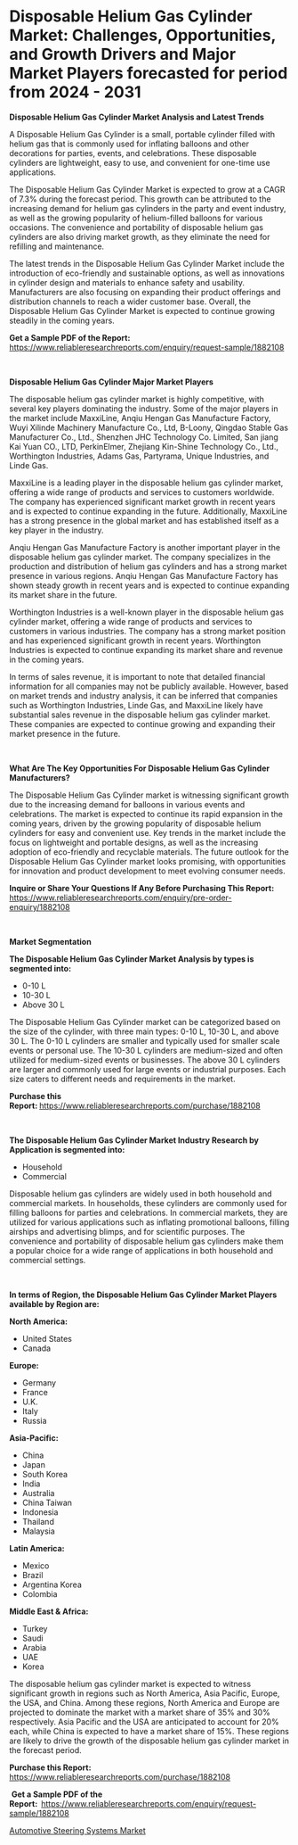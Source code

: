 <p><h1>Disposable Helium Gas Cylinder Market: Challenges, Opportunities, and Growth Drivers and Major Market Players forecasted for period from 2024 - 2031</h1></p><p><strong>Disposable Helium Gas Cylinder Market Analysis and Latest Trends</strong></p>
<p><p>A Disposable Helium Gas Cylinder is a small, portable cylinder filled with helium gas that is commonly used for inflating balloons and other decorations for parties, events, and celebrations. These disposable cylinders are lightweight, easy to use, and convenient for one-time use applications.</p><p>The Disposable Helium Gas Cylinder Market is expected to grow at a CAGR of 7.3% during the forecast period. This growth can be attributed to the increasing demand for helium gas cylinders in the party and event industry, as well as the growing popularity of helium-filled balloons for various occasions. The convenience and portability of disposable helium gas cylinders are also driving market growth, as they eliminate the need for refilling and maintenance.</p><p>The latest trends in the Disposable Helium Gas Cylinder Market include the introduction of eco-friendly and sustainable options, as well as innovations in cylinder design and materials to enhance safety and usability. Manufacturers are also focusing on expanding their product offerings and distribution channels to reach a wider customer base. Overall, the Disposable Helium Gas Cylinder Market is expected to continue growing steadily in the coming years.</p></p>
<p><strong>Get a Sample PDF of the Report:&nbsp;</strong> <a href="https://www.reliableresearchreports.com/enquiry/request-sample/1882108">https://www.reliableresearchreports.com/enquiry/request-sample/1882108</a></p>
<p>&nbsp;</p>
<p><strong>Disposable Helium Gas Cylinder Major Market Players</strong></p>
<p><p>The disposable helium gas cylinder market is highly competitive, with several key players dominating the industry. Some of the major players in the market include MaxxiLine, Anqiu Hengan Gas Manufacture Factory, Wuyi Xilinde Machinery Manufacture Co., Ltd, B-Loony, Qingdao Stable Gas Manufacturer Co., Ltd., Shenzhen JHC Technology Co. Limited, San jiang Kai Yuan CO., LTD, PerkinElmer, Zhejiang Kin-Shine Technology Co., Ltd., Worthington Industries, Adams Gas, Partyrama, Unique Industries, and Linde Gas.</p><p>MaxxiLine is a leading player in the disposable helium gas cylinder market, offering a wide range of products and services to customers worldwide. The company has experienced significant market growth in recent years and is expected to continue expanding in the future. Additionally, MaxxiLine has a strong presence in the global market and has established itself as a key player in the industry.</p><p>Anqiu Hengan Gas Manufacture Factory is another important player in the disposable helium gas cylinder market. The company specializes in the production and distribution of helium gas cylinders and has a strong market presence in various regions. Anqiu Hengan Gas Manufacture Factory has shown steady growth in recent years and is expected to continue expanding its market share in the future.</p><p>Worthington Industries is a well-known player in the disposable helium gas cylinder market, offering a wide range of products and services to customers in various industries. The company has a strong market position and has experienced significant growth in recent years. Worthington Industries is expected to continue expanding its market share and revenue in the coming years.</p><p>In terms of sales revenue, it is important to note that detailed financial information for all companies may not be publicly available. However, based on market trends and industry analysis, it can be inferred that companies such as Worthington Industries, Linde Gas, and MaxxiLine likely have substantial sales revenue in the disposable helium gas cylinder market. These companies are expected to continue growing and expanding their market presence in the future.</p></p>
<p>&nbsp;</p>
<p><strong>What Are The Key Opportunities For Disposable Helium Gas Cylinder Manufacturers?</strong></p>
<p><p>The Disposable Helium Gas Cylinder market is witnessing significant growth due to the increasing demand for balloons in various events and celebrations. The market is expected to continue its rapid expansion in the coming years, driven by the growing popularity of disposable helium cylinders for easy and convenient use. Key trends in the market include the focus on lightweight and portable designs, as well as the increasing adoption of eco-friendly and recyclable materials. The future outlook for the Disposable Helium Gas Cylinder market looks promising, with opportunities for innovation and product development to meet evolving consumer needs.</p></p>
<p><strong>Inquire or Share Your Questions If Any Before Purchasing This Report:</strong> <a href="https://www.reliableresearchreports.com/enquiry/pre-order-enquiry/1882108">https://www.reliableresearchreports.com/enquiry/pre-order-enquiry/1882108</a></p>
<p>&nbsp;</p>
<p><strong>Market Segmentation</strong></p>
<p><strong>The Disposable Helium Gas Cylinder Market Analysis by types is segmented into:</strong></p>
<p><ul><li>0-10 L</li><li>10-30 L</li><li>Above 30 L</li></ul></p>
<p><p>The Disposable Helium Gas Cylinder market can be categorized based on the size of the cylinder, with three main types: 0-10 L, 10-30 L, and above 30 L. The 0-10 L cylinders are smaller and typically used for smaller scale events or personal use. The 10-30 L cylinders are medium-sized and often utilized for medium-sized events or businesses. The above 30 L cylinders are larger and commonly used for large events or industrial purposes. Each size caters to different needs and requirements in the market.</p></p>
<p><strong>Purchase this Report:&nbsp;</strong><a href="https://www.reliableresearchreports.com/purchase/1882108">https://www.reliableresearchreports.com/purchase/1882108</a></p>
<p>&nbsp;</p>
<p><strong>The Disposable Helium Gas Cylinder Market Industry Research by Application is segmented into:</strong></p>
<p><ul><li>Household</li><li>Commercial</li></ul></p>
<p><p>Disposable helium gas cylinders are widely used in both household and commercial markets. In households, these cylinders are commonly used for filling balloons for parties and celebrations. In commercial markets, they are utilized for various applications such as inflating promotional balloons, filling airships and advertising blimps, and for scientific purposes. The convenience and portability of disposable helium gas cylinders make them a popular choice for a wide range of applications in both household and commercial settings.</p></p>
<p>&nbsp;</p>
<p><strong>In terms of Region, the Disposable Helium Gas Cylinder Market Players available by Region are:</strong></p>
<p>
    <p> <strong> North America: </strong>
        <ul>
            <li>United States</li>
            <li>Canada</li>
        </ul>
        </p> 
    <p> <strong> Europe: </strong>
        <ul>
            <li>Germany</li>
            <li>France</li>
            <li>U.K.</li>
            <li>Italy</li>
            <li>Russia</li>
        </ul>
        </p> 
    <p> <strong> Asia-Pacific: </strong>
        <ul>
            <li>China</li>
            <li>Japan</li>
            <li>South Korea</li>
            <li>India</li>
            <li>Australia</li>
            <li>China Taiwan</li>
            <li>Indonesia</li>
            <li>Thailand</li>
            <li>Malaysia</li>
        </ul>
        </p> 
    <p> <strong> Latin America: </strong>
        <ul>
            <li>Mexico</li>
            <li>Brazil</li>
            <li>Argentina Korea</li>
            <li>Colombia</li>
        </ul>
        </p> 
    <p> <strong> Middle East & Africa: </strong>
        <ul>
            <li>Turkey</li>
            <li>Saudi</li>
            <li>Arabia</li>
            <li>UAE</li>
            <li>Korea</li>
        </ul>
    </p>
    </p>
<p><p>The disposable helium gas cylinder market is expected to witness significant growth in regions such as North America, Asia Pacific, Europe, the USA, and China. Among these regions, North America and Europe are projected to dominate the market with a market share of 35% and 30% respectively. Asia Pacific and the USA are anticipated to account for 20% each, while China is expected to have a market share of 15%. These regions are likely to drive the growth of the disposable helium gas cylinder market in the forecast period.</p></p>
<p><strong>Purchase this Report: </strong><a href="https://www.reliableresearchreports.com/purchase/1882108">https://www.reliableresearchreports.com/purchase/1882108</a></p>
<p>&nbsp;<strong>Get a Sample PDF of the Report:&nbsp;&nbsp;</strong><a href="https://www.reliableresearchreports.com/enquiry/request-sample/1882108">https://www.reliableresearchreports.com/enquiry/request-sample/1882108</a></p>
<p><strong></strong></p>
<p><p><a href="https://acidic-farm-354.notion.site/Automotive-Steering-Systems-Market-Research-Report-Provides-thorough-Industry-Overview-which-offers-6585b74862404fc68486dd49b23c685b">Automotive Steering Systems Market</a></p></p>